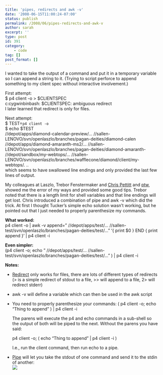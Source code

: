 ```yaml
---
title: 'pipes, redirects and awk -v'
date: '2008-06-15T11:00:24-07:00'
status: publish
permalink: /2008/06/pipes-redirects-and-awk-v
author: sarah
excerpt: ''
type: post
id: 391
category:
    - code
tag: []
post_format: []
---
```

I wanted to take the output of a command and put it in a temporary variable so I can append a string to it. (Trying to script perforce to append something to my client spec without interactive involvement.)

First attempt:  
$ p4 client -o &gt; $CLIENTSPEC  
c:cygwinbinbash: $CLIENTSPEC: ambiguous redirect  
I later learned that redirect is only for files.

Next attempt:  
$ TEST=`p4 client -o`  
$ echo $TEST  
//depot/apps/diamond-calendar-preview/… //sallen-LENOVO/svn/openlaszlo/branches/pagan-deities/diamond-calen //depot/apps/diamond-amaranth-ms2/… //sallen-LENOVO/svn/openlaszlo/branches/pagan-deities/diamond-amaranth- //depot/sandbox/my-webtops/… //sallen-LENOVO/svn/openlaszlo/branches/wafflecone/diamond/client/my-webtops/. ..  
which seems to have swallowed line endings and only provided the last few lines of output.

My colleagues at Laszlo, Trebor Fenstermaker and [Chris Pettitt](http://www.samsarin.com/blog/) and [ptw](http://pt.withy.org/), showed me the error of my ways and provided some good tips. Trebor noted that there is a length limit for shell variables and that line endings will get lost. Chris introduced a combination of pipe and awk -v which did the trick. At first I thought Tucker’s simple echo solution wasn’t working, but he pointed out that I just needed to properly parenthesize my commands.

**What worked:**  
p4 client -o | awk -v append=” //depot/apps/test/… //sallen-test/svn/openlaszlo/branches/pagan-deities/test/…” ‘{ print $0 } END { print append }’ | p4 client -i

**Even simpler:**  
(p4 client -o; echo ” //depot/apps/test/… //sallen-test/svn/openlaszlo/branches/pagan-deities/test/…” ) | p4 client -i

**Notes:**

- [Redirect](http://en.wikipedia.org/wiki/Redirection_%28Unix%29) only works for files, there are lots of different types of redirects (&gt; is a simple redirect of stdout to a file, &gt;&gt; will append to a file, 2&gt; will redirect stderr)
- awk -v will define a variable which can then be used in the awk script
- You need to properly parenthesize your commands: ( p4 client -o; echo “Thing to append” ) | p4 client -i
  
  The parens will execute the p4 and echo commands in a sub-shell so the output of both will be piped to the next. Without the parens you have said:
  
  p4 client -o; ( echo “Thing to append” | p4 client -i )
  
  I.e., run the client command, then run echo to a pipe.
- [Pipe](http://en.wikipedia.org/wiki/Pipe_%28Unix%29) will let you take the stdout of one command and send it to the stdin of another:  
  ![](http://upload.wikimedia.org/wikipedia/en/thumb/f/f6/Pipeline.svg/280px-Pipeline.svg.png)